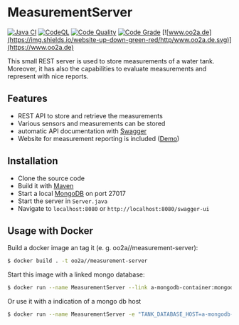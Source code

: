 # MeasurementServer
[![Java CI](https://github.com/ushandelucca/MeasurementServer/actions/workflows/build.yml/badge.svg)](https://github.com/ushandelucca/MeasurementServer/actions/workflows/build.yml) [![CodeQL](https://github.com/ushandelucca/MeasurementServer/actions/workflows/codeql-analysis.yml/badge.svg)](https://github.com/ushandelucca/MeasurementServer/actions/workflows/codeql-analysis.yml) [![Code Quality](https://api.codiga.io/project/23670/score/svg)](https://app.codiga.io/project/23670/dashboard) [![Code Grade](https://api.codiga.io/project/23670/status/svg)](https://app.codiga.io/project/23670/dashboard) [![www.oo2a.de](https://img.shields.io/website-up-down-green-red/http/www.oo2a.de.svg)](https://www.oo2a.de)

This small REST server is used to store measurements of a water tank. Moreover, it has also the capabilities to evaluate measurements and represent with nice reports.

## Features
* REST API to store and retrieve the measurements
* Various sensors and measurements can be stored
* automatic API documentation with [Swagger](http://swagger.io/)
* Website for measurement reporting is included ([Demo](https://www.oo2a.de))

## Installation
* Clone the source code
* Build it with [Maven](http://maven.apache.org)
* Start a local [MongoDB](https://www.mongodb.com) on port 27017
* Start the server in ```Server.java```
* Navigate to ```localhost:8080``` or ```http://localhost:8080/swagger-ui```

## Usage with Docker
Build a docker image an tag it (e. g. oo2a//measurement-server):
```bash
$ docker build . -t oo2a//measurement-server
```
Start this image with a linked mongo database:
```bash
$ docker run --name MeasurementServer --link a-mongodb-container:mongodb oo2a//measurement-server
```
Or use it with a indication of a mongo db host
```bash
$ docker run --name MeasurementServer -e "TANK_DATABASE_HOST=a-mongodb-host" oo2a//measurement-server
```